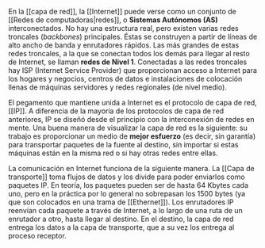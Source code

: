 En la [[capa de red]], la [[Internet]] puede verse como un conjunto de [[Redes de computadoras|redes]], o **Sistemas Autónomos (AS)** interconectados. No hay una estructura real, pero existen varias redes troncales (*backbones*) principales. Éstas se construyen a partir de líneas de alto ancho de banda y enrutadores rápidos. Las más grandes de estas redes troncales, a la que se conectan todos los demás para llegar al resto de Internet, se llaman **redes de Nivel 1**. Conectadas a las redes troncales hay ISP (Internet Service Provider) que proporcionan acceso a Internet para los hogares y negocios, centros de datos e instalaciones de colocación llenas de máquinas servidores y redes regionales (de nivel medio).

El pegamento que mantiene unida a Internet es el protocolo de capa de red, [[IP]]. A diferencia de la mayoría de los protocolos de capa de red anteriores, IP se diseñó desde el principio con la interconexión de redes en mente. Una buena manera de visualizar la capa de red es la siguiente: su trabajo es proporcionar un medio de **mejor esfuerzo** (es decir, sin garantía) para transportar paquetes de la fuente al destino, sin importar si estas máquinas están en la misma red o si hay otras redes entre ellas.

La comunicación en Internet funciona de la siguiente manera. La [[Capa de transporte]] toma flujos de datos y los divide para poder enviarlos como paquetes IP. En teoría, los paquetes pueden ser de hasta 64 Kbytes cada uno, pero en la práctica por lo general no sobrepasan los 1500 bytes (ya que son colocados en una trama de [[Ethernet]]). Los enrutadores IP reenvían cada paquete a través de Internet, a lo largo de una ruta de un enrutador a otro, hasta llegar al destino. En el destino, la capa de red entrega los datos a la capa de transporte, que a su vez los entrega al proceso receptor.